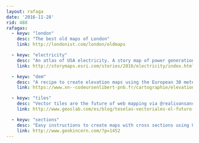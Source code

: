 ```yaml
---
layout: rafaga
date: '2016-11-28'
rid: 488
rafagas:
  - keyw: "london"
    desc: "The best old maps of London"
    link: http://londonist.com/london/oldmaps

  - keyw: "electricity"
    desc: "An atlas of USA electricity. A story map of power generation and distribution"
    link: http://storymaps.esri.com/stories/2016/electricity/index.html

  - keyw: "dem"
    desc: "A recipe to create elevation maps using the European 30 meters DEM"
    link: https://www.xn--codeursenlibert-pnb.fr/cartographie/elevations/

  - keyw: "tiles"
    desc: "Vector tiles are the future of web mapping via @realivansanchez"
    link: http://www.geoslab.com/es/blog/teselas-vectoriales-el-futuro-de-los-servicios-de-mapas

  - keyw: "sections"
    desc: "Easy instructions to create maps with cross sections using QGIS"
    link: http://www.geokincern.com/?p=1452
---
```

